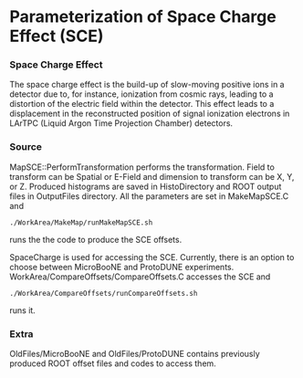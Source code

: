 # Parameterization of Space Charge Effect (SCE)

### Space Charge Effect
The space charge effect is the build-up of slow-moving positive ions in a detector due to, for instance, ionization from cosmic rays, leading to a distortion of the electric field within the detector. This effect leads to a displacement in the reconstructed position of signal ionization electrons in LArTPC (Liquid Argon Time Projection Chamber) detectors.

### Source 
MapSCE::PerformTransformation performs the transformation. Field to transform can be Spatial or E-Field and dimension to transform can be X, Y, or Z. Produced histograms are saved in HistoDirectory and ROOT output files in OutputFiles directory.
All the parameters are set in MakeMapSCE.C and 
```
./WorkArea/MakeMap/runMakeMapSCE.sh 
```
runs the the code to produce the SCE offsets. 

SpaceCharge is used for accessing the SCE. Currently, there is an option to choose between MicroBooNE and ProtoDUNE experiments. WorkArea/CompareOffsets/CompareOffsets.C accesses the SCE and 
```
./WorkArea/CompareOffsets/runCompareOffsets.sh
```
runs it.

### Extra
OldFiles/MicroBooNE and OldFiles/ProtoDUNE contains previously produced ROOT offset files and codes to access them.
